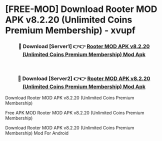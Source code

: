 # [FREE-MOD] Download Rooter MOD APK v8.2.20 (Unlimited Coins Premium Membership) - xvupf


<div align="center">
<h3>🔴 Download [Server1] 👉👉 <a href="https://apk-comot.site?title=Rooter_MOD_APK_v8.2.20_(Unlimited_Coins_Premium_Membership)">Rooter MOD APK v8.2.20 (Unlimited Coins Premium Membership) Mod Apk</a></h3><br>

<h3>🔴 Download [Server2] 👉👉 <a href="https://apk-comot.site?title=Rooter_MOD_APK_v8.2.20_(Unlimited_Coins_Premium_Membership)">Rooter MOD APK v8.2.20 (Unlimited Coins Premium Membership) Mod Apk</a></h3>
</div>



Download Rooter MOD APK v8.2.20 (Unlimited Coins Premium Membership) 

Free APK MOD Rooter MOD APK v8.2.20 (Unlimited Coins Premium Membership) 

Download Rooter MOD APK v8.2.20 (Unlimited Coins Premium Membership) Mod For Android
